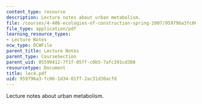```yaml
---
content_type: resource
description: Lecture notes about urban metabolism.
file: /courses/4-406-ecologies-of-construction-spring-2007/959796a3fc061d3401ff2ac31d30acfd_lec4.pdf
file_type: application/pdf
learning_resource_types:
- Lecture Notes
ocw_type: OCWFile
parent_title: Lecture Notes
parent_type: CourseSection
parent_uid: 05599412-7f1f-05ff-c0b5-7afc391cd308
resourcetype: Document
title: lec4.pdf
uid: 959796a3-fc06-1d34-01ff-2ac31d30acfd
---
```

Lecture notes about urban metabolism.

